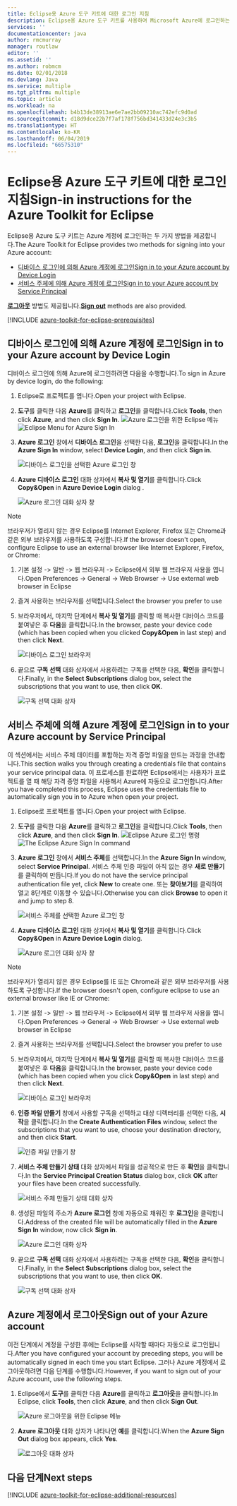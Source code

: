 ```yaml
---
title: Eclipse용 Azure 도구 키트에 대한 로그인 지침
description: Eclipse용 Azure 도구 키트를 사용하여 Microsoft Azure에 로그인하는 방법을 알아봅니다.
services: ''
documentationcenter: java
author: rmcmurray
manager: routlaw
editor: ''
ms.assetid: ''
ms.author: robmcm
ms.date: 02/01/2018
ms.devlang: Java
ms.service: multiple
ms.tgt_pltfrm: multiple
ms.topic: article
ms.workload: na
ms.openlocfilehash: b4b13de38913ae6e7ae2bb09210ac742efc9d0ad
ms.sourcegitcommit: d18d9dce22b7f7af178f756bd341433d24e3c3b5
ms.translationtype: HT
ms.contentlocale: ko-KR
ms.lasthandoff: 06/04/2019
ms.locfileid: "66575310"
---
```

# <a name="sign-in-instructions-for-the-azure-toolkit-for-eclipse"></a><span data-ttu-id="87baa-103">Eclipse용 Azure 도구 키트에 대한 로그인 지침</span><span class="sxs-lookup"><span data-stu-id="87baa-103">Sign-in instructions for the Azure Toolkit for Eclipse</span></span>

<span data-ttu-id="87baa-104">Eclipse용 Azure 도구 키트는 Azure 계정에 로그인하는 두 가지 방법을 제공합니다.</span><span class="sxs-lookup"><span data-stu-id="87baa-104">The Azure Toolkit for Eclipse provides two methods for signing into your Azure account:</span></span>

  - [<span data-ttu-id="87baa-105">디바이스 로그인에 의해 Azure 계정에 로그인</span><span class="sxs-lookup"><span data-stu-id="87baa-105">Sign in to your Azure account by Device Login</span></span>](#sign-in-to-your-azure-account-by-device-login)
  - [<span data-ttu-id="87baa-106">서비스 주체에 의해 Azure 계정에 로그인</span><span class="sxs-lookup"><span data-stu-id="87baa-106">Sign in to your Azure account by Service Principal</span></span>](#sign-in-to-your-azure-account-by-service-principal)

<span data-ttu-id="87baa-107">[**로그아웃**](#sign-out-of-your-azure-account) 방법도 제공됩니다.</span><span class="sxs-lookup"><span data-stu-id="87baa-107">[**Sign out**](#sign-out-of-your-azure-account) methods are also provided.</span></span>

[!INCLUDE [azure-toolkit-for-eclipse-prerequisites](../includes/azure-toolkit-for-eclipse-prerequisites.md)]

## <a name="sign-in-to-your-azure-account-by-device-login"></a><span data-ttu-id="87baa-108">디바이스 로그인에 의해 Azure 계정에 로그인</span><span class="sxs-lookup"><span data-stu-id="87baa-108">Sign in to your Azure account by Device Login</span></span>

<span data-ttu-id="87baa-109">디바이스 로그인에 의해 Azure에 로그인하려면 다음을 수행합니다.</span><span class="sxs-lookup"><span data-stu-id="87baa-109">To sign in Azure by device login, do the following:</span></span>

1. <span data-ttu-id="87baa-110">Eclipse로 프로젝트를 엽니다.</span><span class="sxs-lookup"><span data-stu-id="87baa-110">Open your project with Eclipse.</span></span>

2. <span data-ttu-id="87baa-111">**도구**를 클릭한 다음 **Azure**를 클릭하고 **로그인**을 클릭합니다.</span><span class="sxs-lookup"><span data-stu-id="87baa-111">Click **Tools**, then click **Azure**, and then click **Sign In**.</span></span>
   <span data-ttu-id="87baa-112">![Azure 로그인을 위한 Eclipse 메뉴][I01]</span><span class="sxs-lookup"><span data-stu-id="87baa-112">![Eclipse Menu for Azure Sign In][I01]</span></span>

3. <span data-ttu-id="87baa-113">**Azure 로그인** 창에서 **디바이스 로그인**을 선택한 다음, **로그인**을 클릭합니다.</span><span class="sxs-lookup"><span data-stu-id="87baa-113">In the **Azure Sign In** window, select **Device Login**, and then click **Sign in**.</span></span>

   ![디바이스 로그인을 선택한 Azure 로그인 창][I02]

4. <span data-ttu-id="87baa-115">**Azure 디바이스 로그인** 대화 상자에서 **복사 및 열기**를 클릭합니다.</span><span class="sxs-lookup"><span data-stu-id="87baa-115">Click **Copy&Open** in **Azure Device Login** dialog .</span></span>

   ![Azure 로그인 대화 상자 창][I03]

> [!NOTE]
>
> <span data-ttu-id="87baa-117">브라우저가 열리지 않는 경우 Eclipse를 Internet Explorer, Firefox 또는 Chrome과 같은 외부 브라우저를 사용하도록 구성합니다.</span><span class="sxs-lookup"><span data-stu-id="87baa-117">If the browser doesn't open, configure Eclipse to use an external browser like Internet Explorer, Firefox, or Chrome:</span></span>
>
> 1. <span data-ttu-id="87baa-118">기본 설정 -> 일반 -> 웹 브라우저 -> Eclipse에서 외부 웹 브라우저 사용을 엽니다.</span><span class="sxs-lookup"><span data-stu-id="87baa-118">Open Preferences -> General -> Web Browser -> Use external web browser in Eclipse</span></span>
>
> 2. <span data-ttu-id="87baa-119">즐겨 사용하는 브라우저를 선택합니다.</span><span class="sxs-lookup"><span data-stu-id="87baa-119">Select the browser you prefer to use</span></span>
>

5. <span data-ttu-id="87baa-120">브라우저에서, 마지막 단계에서 **복사 및 열기**를 클릭할 때 복사한 디바이스 코드를 붙여넣은 후 **다음**을 클릭합니다.</span><span class="sxs-lookup"><span data-stu-id="87baa-120">In the browser, paste your device code (which has been copied when you clicked **Copy&Open** in last step) and then click **Next**.</span></span>

   ![디바이스 로그인 브라우저][I04]

6. <span data-ttu-id="87baa-122">끝으로 **구독 선택** 대화 상자에서 사용하려는 구독을 선택한 다음, **확인**을 클릭합니다.</span><span class="sxs-lookup"><span data-stu-id="87baa-122">Finally, in the **Select Subscriptions** dialog box, select the subscriptions that you want to use, then click **OK**.</span></span>

   ![구독 선택 대화 상자][I05]

## <a name="sign-in-to-your-azure-account-by-service-principal"></a><span data-ttu-id="87baa-124">서비스 주체에 의해 Azure 계정에 로그인</span><span class="sxs-lookup"><span data-stu-id="87baa-124">Sign in to your Azure account by Service Principal</span></span>

<span data-ttu-id="87baa-125">이 섹션에서는 서비스 주체 데이터를 포함하는 자격 증명 파일을 만드는 과정을 안내합니다.</span><span class="sxs-lookup"><span data-stu-id="87baa-125">This section walks you through creating a credentials file that contains your service principal data.</span></span> <span data-ttu-id="87baa-126">이 프로세스를 완료하면 Eclipse에서는 사용자가 프로젝트를 열 때 해당 자격 증명 파일을 사용해서 Azure에 자동으로 로그인합니다.</span><span class="sxs-lookup"><span data-stu-id="87baa-126">After you have completed this process, Eclipse uses the credentials file to automatically sign you in to Azure when open your project.</span></span>

1. <span data-ttu-id="87baa-127">Eclipse로 프로젝트를 엽니다.</span><span class="sxs-lookup"><span data-stu-id="87baa-127">Open your project with Eclipse.</span></span>

2. <span data-ttu-id="87baa-128">**도구**를 클릭한 다음 **Azure**를 클릭하고 **로그인**을 클릭합니다.</span><span class="sxs-lookup"><span data-stu-id="87baa-128">Click **Tools**, then click **Azure**, and then click **Sign In**.</span></span>
   <span data-ttu-id="87baa-129">![Eclipse Azure 로그인 명령][A01]</span><span class="sxs-lookup"><span data-stu-id="87baa-129">![The Eclipse Azure Sign In command][A01]</span></span>

3. <span data-ttu-id="87baa-130">**Azure 로그인** 창에서 **서비스 주체**를 선택합니다.</span><span class="sxs-lookup"><span data-stu-id="87baa-130">In the **Azure Sign In** window, select **Service Principal**.</span></span> <span data-ttu-id="87baa-131">서비스 주체 인증 파일이 아직 없는 경우 **새로 만들기**를 클릭하여 만듭니다.</span><span class="sxs-lookup"><span data-stu-id="87baa-131">If you do not have the service principal authentication file yet, click **New** to create one.</span></span> <span data-ttu-id="87baa-132">또는 **찾아보기**를 클릭하여 열고 8단계로 이동할 수 있습니다.</span><span class="sxs-lookup"><span data-stu-id="87baa-132">Otherwise you can click **Browse** to open it and jump to step 8.</span></span>

   ![서비스 주체를 선택한 Azure 로그인 창][A02]

4. <span data-ttu-id="87baa-134">**Azure 디바이스 로그인** 대화 상자에서 **복사 및 열기**를 클릭합니다.</span><span class="sxs-lookup"><span data-stu-id="87baa-134">Click **Copy&Open** in **Azure Device Login** dialog.</span></span>

   ![Azure 로그인 대화 상자 창][A08]

> [!NOTE]
>
> <span data-ttu-id="87baa-136">브라우저가 열리지 않은 경우 Eclipse를 IE 또는 Chrome과 같은 외부 브라우저를 사용하도록 구성합니다.</span><span class="sxs-lookup"><span data-stu-id="87baa-136">If the browser doesn't open, configure eclipse to use an external browser like IE or Chrome:</span></span>
>
> 1. <span data-ttu-id="87baa-137">기본 설정 -> 일반 -> 웹 브라우저 -> Eclipse에서 외부 웹 브라우저 사용을 엽니다.</span><span class="sxs-lookup"><span data-stu-id="87baa-137">Open Preferences -> General -> Web Browser -> Use external web browser in Eclipse</span></span>
>
> 2. <span data-ttu-id="87baa-138">즐겨 사용하는 브라우저를 선택합니다.</span><span class="sxs-lookup"><span data-stu-id="87baa-138">Select the browser you prefer to use</span></span>
>

5. <span data-ttu-id="87baa-139">브라우저에서, 마지막 단계에서 **복사 및 열기**를 클릭할 때 복사한 디바이스 코드를 붙여넣은 후 **다음**을 클릭합니다.</span><span class="sxs-lookup"><span data-stu-id="87baa-139">In the browser, paste your device code (which has been copied when you click **Copy&Open** in last step) and then click **Next**.</span></span>

   ![디바이스 로그인 브라우저][A03]

6. <span data-ttu-id="87baa-141">**인증 파일 만들기** 창에서 사용할 구독을 선택하고 대상 디렉터리를 선택한 다음, **시작**을 클릭합니다.</span><span class="sxs-lookup"><span data-stu-id="87baa-141">In the **Create Authentication Files** window, select the subscriptions that you want to use, choose your destination directory, and then click **Start**.</span></span>

   ![인증 파일 만들기 창][A04]

7. <span data-ttu-id="87baa-143">**서비스 주체 만들기 상태** 대화 상자에서 파일을 성공적으로 만든 후 **확인**을 클릭합니다.</span><span class="sxs-lookup"><span data-stu-id="87baa-143">In the **Service Principal Creation Status** dialog box, click **OK** after your files have been created successfully.</span></span>

   ![서비스 주체 만들기 상태 대화 상자][A05]

8. <span data-ttu-id="87baa-145">생성된 파일의 주소가 **Azure 로그인** 창에 자동으로 채워진 후 **로그인**을 클릭합니다.</span><span class="sxs-lookup"><span data-stu-id="87baa-145">Address of the created file will be automatically filled in the **Azure Sign In** window, now click **Sign in**.</span></span>

   ![Azure 로그인 대화 상자][A06]

9. <span data-ttu-id="87baa-147">끝으로 **구독 선택** 대화 상자에서 사용하려는 구독을 선택한 다음, **확인**을 클릭합니다.</span><span class="sxs-lookup"><span data-stu-id="87baa-147">Finally, in the **Select Subscriptions** dialog box, select the subscriptions that you want to use, then click **OK**.</span></span>

   ![구독 선택 대화 상자][A07]

## <a name="sign-out-of-your-azure-account"></a><span data-ttu-id="87baa-149">Azure 계정에서 로그아웃</span><span class="sxs-lookup"><span data-stu-id="87baa-149">Sign out of your Azure account</span></span>

<span data-ttu-id="87baa-150">이전 단계에서 계정을 구성한 후에는 Eclipse를 시작할 때마다 자동으로 로그인됩니다.</span><span class="sxs-lookup"><span data-stu-id="87baa-150">After you have configured your account by preceding steps, you will be automatically signed in each time you start Eclipse.</span></span> <span data-ttu-id="87baa-151">그러나 Azure 계정에서 로그아웃하려면 다음 단계를 수행합니다.</span><span class="sxs-lookup"><span data-stu-id="87baa-151">However, if you want to sign out of your Azure account, use the following steps.</span></span>

1. <span data-ttu-id="87baa-152">Eclipse에서 **도구**를 클릭한 다음 **Azure**를 클릭하고 **로그아웃**을 클릭합니다.</span><span class="sxs-lookup"><span data-stu-id="87baa-152">In Eclipse, click **Tools**, then click **Azure**, and then click **Sign Out**.</span></span>

   ![Azure 로그아웃을 위한 Eclipse 메뉴][L01]

2. <span data-ttu-id="87baa-154">**Azure 로그아웃** 대화 상자가 나타나면 **예**를 클릭합니다.</span><span class="sxs-lookup"><span data-stu-id="87baa-154">When the **Azure Sign Out** dialog box appears, click **Yes**.</span></span>

   ![로그아웃 대화 상자][L02]

## <a name="next-steps"></a><span data-ttu-id="87baa-156">다음 단계</span><span class="sxs-lookup"><span data-stu-id="87baa-156">Next steps</span></span>

[!INCLUDE [azure-toolkit-for-eclipse-additional-resources](../includes/azure-toolkit-for-eclipse-additional-resources.md)]

<!-- URL List -->


<!-- IMG List -->

[I01]: media/azure-toolkit-for-eclipse-sign-in-instructions/I01.png
[I02]: media/azure-toolkit-for-eclipse-sign-in-instructions/I02.png
[I03]: media/azure-toolkit-for-eclipse-sign-in-instructions/I03.png
[I04]: media/azure-toolkit-for-eclipse-sign-in-instructions/I04.png
[I05]: media/azure-toolkit-for-eclipse-sign-in-instructions/I05.png

[A01]: media/azure-toolkit-for-eclipse-sign-in-instructions/A01.png
[A02]: media/azure-toolkit-for-eclipse-sign-in-instructions/A02.png
[A03]: media/azure-toolkit-for-eclipse-sign-in-instructions/A03.png
[A04]: media/azure-toolkit-for-eclipse-sign-in-instructions/A04.png
[A05]: media/azure-toolkit-for-eclipse-sign-in-instructions/A05.png
[A06]: media/azure-toolkit-for-eclipse-sign-in-instructions/A06.png
[A07]: media/azure-toolkit-for-eclipse-sign-in-instructions/A07.png
[A08]: media/azure-toolkit-for-eclipse-sign-in-instructions/A08.png

[L01]: media/azure-toolkit-for-eclipse-sign-in-instructions/L01.png
[L02]: media/azure-toolkit-for-eclipse-sign-in-instructions/L02.png
[L03]: media/azure-toolkit-for-eclipse-sign-in-instructions/L03.png
